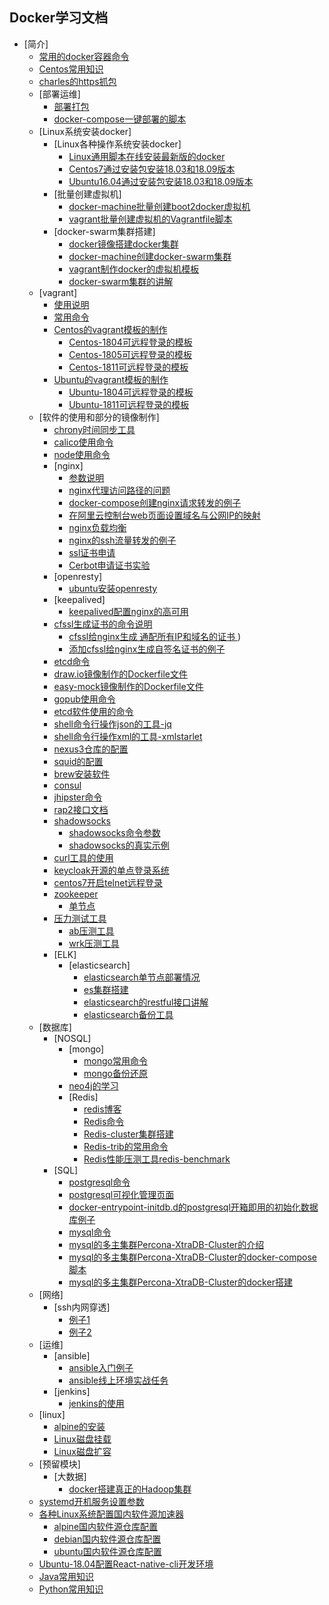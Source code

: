 ## Docker学习文档

* [简介]
    * [常用的docker容器命令](Docker常用容器命令.md)
    * [Centos常用知识](Centos常用命令.md)
    * [charles的https抓包](常用软件/charles/README.md)
    * [部署运维]
        * [部署打包](部署运维/打包/打包.md)
        * [docker-compose一键部署的脚本](部署运维/服务部署/examples/docker-compose.yml)
    * [Linux系统安装docker]
        * [Linux各种操作系统安装docker]
            * [Linux通用脚本在线安装最新版的docker](docker,compose,swarm的安装/linux安装docker/Linux通用脚本在线安装.md)
            * [Centos7通过安装包安装18.03和18.09版本](docker,compose,swarm的安装/linux安装docker/Centos7通过安装包安装docker.md)
            * [Ubuntu16.04通过安装包安装18.03和18.09版本](docker,compose,swarm的安装/linux安装docker/Ubuntu通过安装包安装docker.md)
        * [批量创建虚拟机]
            * [docker-machine批量创建boot2docker虚拟机](docker,compose,swarm的安装/docker-machine搭建swarm集群/shell/create-wms.sh)
            * [vagrant批量创建虚拟机的Vagrantfile脚本](vagrant/multi/Vagrantfile.md)
        * [docker-swarm集群搭建]
            * [docker镜像搭建docker集群](docker,compose,swarm的安装/docker镜像搭建docker集群/docker镜像搭建docker集群.md)
            * [docker-machine创建docker-swarm集群](docker,compose,swarm的安装/docker-machine搭建swarm集群/docker-machine创建docker-swarm集群.md)
            * [vagrant制作docker的虚拟机模板](vagrant/制作vagrant系统镜像/虚拟机vagrant模板的制作.md)
            * [docker-swarm集群的讲解](docker,compose,swarm的安装/docker-swarm集群的讲解.md)
    * [vagrant]
        * [使用说明](vagrant/使用说明.md)
        * [常用命令](vagrant/vagrantvagrant常用命令.md)
        * [Centos的vagrant模板的制作](vagrant/制作vagrant系统镜像/Centos的vagrant模板的制作.md)
            * [Centos-1804可远程登录的模板](vagrant/制作vagrant系统镜像/CentOS/CentOS-7-x86_64-Vagrant-1804_02.VirtualBox-直接粘贴就可以运行.md)
            * [Centos-1805可远程登录的模板](vagrant/制作vagrant系统镜像/CentOS/CentOS-7-x86_64-Vagrant-1805_01.VirtualBox-直接粘贴就可以运行.md)
            * [Centos-1811可远程登录的模板](vagrant/制作vagrant系统镜像/CentOS/CentOS-7-x86_64-Vagrant-1811_02.VirtualBox-直接粘贴就可以运行.md)
        * [Ubuntu的vagrant模板的制作](vagrant/制作vagrant系统镜像/Ubuntu的vagrant模板的制作.md)
            * [Ubuntu-1804可远程登录的模板](vagrant/制作vagrant系统镜像/Ubuntu/Ubuntu-18.04-bionic-server-cloudimg-amd64-vagrant-直接粘贴就可以运行.md)
            * [Ubuntu-1811可远程登录的模板](vagrant/制作vagrant系统镜像/Ubuntu/Ubuntu-18.10-cosmic-server-cloudimg-amd64-vagrant-直接粘贴就可以运行.md)
    * [软件的使用和部分的镜像制作]
        * [chrony时间同步工具](常用软件/chrony/chrony时间同步工具.md)
        * [calico使用命令](常用软件/calico/calico.md)
        * [node使用命令](常用软件/node/node命令.md)
        * [nginx]
            * [参数说明](常用软件/nginx/nginx配置参数.md)
            * [nginx代理访问路径的问题](常用软件/nginx/访问路径的问题.md)
            * [docker-compose创建nginx请求转发的例子](常用软件/nginx/example001/docker-compose.yml)
            * [在阿里云控制台web页面设置域名与公网IP的映射](常用软件/nginx/在阿里云控制台web页面设置域名与公网IP的映射.md)
            * [nginx负载均衡](常用软件/nginx/nginx负载均衡.md)
            * [nginx的ssh流量转发的例子](常用软件/nginx/流量转发/ssh流量转发.md)
            * [ssl证书申请](常用软件/nginx/申请证书/Certbot申请ssl证书.md)
            * [Cerbot申请证书实验](常用软件/nginx/申请证书/Cerbot申请证书实验.md)
        * [openresty]
            * [ubuntu安装openresty](常用软件/nginx/openresty/ubuntu安装openresty.md)
        * [keepalived]
            * [keepalived配置nginx的高可用](常用软件/keepalived/配置keepalived和nginx.md)
        * [cfssl生成证书的命令说明](常用软件/cfssl/详细说明.md)
            * [cfssl给nginx生成 通配所有IP和域名的证书 ](常用软件/cfssl/all-ip-domain-通配所有IP和域名的证书.md))
            * [添加cfssl给nginx生成自签名证书的例子](常用软件/cfssl/nginx-examples/example001/README.md)
        * [etcd命令](常用软件/etcd/etcd命令.md)
        * [draw.io镜像制作的Dockerfile文件](常用软件/draw.io/dockerfile/Dockerfile)
        * [easy-mock镜像制作的Dockerfile文件](常用软件/easy-mock/Dockerfile/Dockerfile)
        * [gopub使用命令](常用软件/gopub/README.md)
        * [etcd软件使用的命令](常用软件/etcd/etcd命令.md)
        * [shell命令行操作json的工具-jq](常用软件/shell命令行操作json的工具-jq/使用说明.md)
        * [shell命令行操作xml的工具-xmlstarlet](常用软件/shell命令行操作xml的工具-xmlstarlet)
        * [nexus3仓库的配置](仓库/搭建本地仓库/nexus3/nexus3.md)
        * [squid的配置](常用软件/squid/squid.md)
        * [brew安装软件](常用软件/brew/README.md)
        * [consul](常用软件/consul/docker-compose.yml)
        * [jhipster命令](常用软件/jhipster/jhipster命令.md)
        * [rap2接口文档](常用软件/rap2/rap2接口文档.md)
        * [shadowsocks]()
            * [shadowsocks命令参数](常用软件/shadowsocks/shadowsocks.md)
            * [shadowsocks的真实示例](常用软件/shadowsocks/真实示例.md)
        * [curl工具的使用](常用软件/curl/curl使用.md)
        * [keycloak开源的单点登录系统]()
        * [centos7开启telnet远程登录](常用软件/telnet/centos7开启telnet远程登录.md)
        * [zookeeper](常用软件/zookeeper/README.md)
            * [单节点](常用软件/zookeeper/singleNode/README.md)
        * [压力测试工具]()
            * [ab压测工具](常用软件/压力测试工具/ab.md)
            * [wrk压测工具](常用软件/压力测试工具/wrk.md)
        * [ELK]
            * [elasticsearch]
                * [elasticsearch单节点部署情况](常用软件/elk/elasticsearch/single-node/README.md)
                * [es集群搭建](常用软件/elk/elasticsearch/multi-nodes/集群搭建.md)
                * [elasticsearch的restful接口讲解](常用软件/elk/elasticsearch/各种restful接口命令讲解/README.md)
                * [elasticsearch备份工具](常用软件/elk/elasticsearch/elasticsearch备份工具.md)
    * [数据库]
        * [NOSQL]
            * [mongo]
                * [mongo常用命令](数据库/NOSQL/mongo/mongo常用命令.md)
                * [mongo备份还原](数据库/NOSQL/mongo/mongo备份还原.md)
            * [neo4j的学习](数据库/NOSQL/neo4j/neo4j学习.md)
            * [Redis]
                * [redis博客](数据库/NOSQL/redis/Redis博客.md)
                * [Redis命令](数据库/NOSQL/redis/Redis命令.md)
                * [Redis-cluster集群搭建](数据库/NOSQL/redis/redis-5.0.5创建集群/Redis-cluster集群搭建.md)
                * [Redis-trib的常用命令](数据库/NOSQL/redis/redis-4.0.9创建集群/Redis-trib的常用命令.md)
                * [Redis性能压测工具redis-benchmark](数据库/NOSQL/redis/性能压测工具redis-benchmark.md)
        * [SQL]
            * [postgresql命令](数据库/SQL/postgresql/postgresql命令.md)
            * [postgresql可视化管理页面](数据库/SQL/postgresql/postgresql命令.md)
            * [docker-entrypoint-initdb.d的postgresql开箱即用的初始化数据库例子](数据库/SQL/postgresql/initdb/docker-compose.yml)
            * [mysql命令](数据库/SQL/mysql/mysql命令.md)
            * [mysql的多主集群Percona-XtraDB-Cluster的介绍](数据库/SQL/mysql/Percona-XtraDB-Cluster/README.md)
            * [mysql的多主集群Percona-XtraDB-Cluster的docker-compose脚本](数据库/SQL/mysql/Percona-XtraDB-Cluster/手动加入集群方式/docker-compose.yml)
            * [mysql的多主集群Percona-XtraDB-Cluster的docker搭建](数据库/SQL/mysql/Percona-XtraDB-Cluster/集群创建的命令.md)
    * [网络]
        * [ssh内网穿透]
            * [例子1](网络/ssh内网穿透/场景1/内网穿透.md)
            * [例子2](网络/ssh内网穿透/场景2/内网穿透.md)
    * [运维]
        * [ansible]
            * [ansible入门例子](运维/ansible/入门例子/README.md)
            * [ansible线上环境实战任务](运维/ansible/example01/任务.md)
        * [jenkins]
            * [jenkins的使用](运维/jenkins/使用说明.md)
    * [linux]
        * [alpine的安装](软件加速仓库/linux/alpine的安装.md)
        * [Linux磁盘挂载](常用知识/linux磁盘/linux磁盘挂载.md)
        * [Linux磁盘扩容](常用知识/linux磁盘/linux磁盘扩容.md)
    * [预留模块]
        * [大数据]
            * [docker搭建真正的Hadoop集群](预留模块/大数据/hadoop/Hadoop搭建.md)
    * [systemd开机服务设置参数](零散的笔记/systemd开机服务设置参数.md)
    * [各种Linux系统配置国内软件源加速器](https://t.goodrain.com/t/topic/236)
        * [alpine国内软件源仓库配置](软件加速仓库/各种Linux系统的国内软件源仓库/alpine.md)
        * [debian国内软件源仓库配置](软件加速仓库/各种Linux系统的国内软件源仓库/debian.md)
        * [ubuntu国内软件源仓库配置](软件加速仓库/各种Linux系统的国内软件源仓库/ubuntu.md)
    * [Ubuntu-18.04配置React-native-cli开发环境](开发环境搭建/react-native/Ubuntu搭建React-native-cli环境.md)
    * [Java常用知识](常用知识/java/Java常用知识.md)
    * [Python常用知识](开发环境搭建/python/必须掌握的.md)